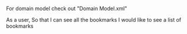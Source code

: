 For domain model check out "Domain Model.xml"

As a user,
So that I can see all the bookmarks
I would like to see a list of bookmarks
